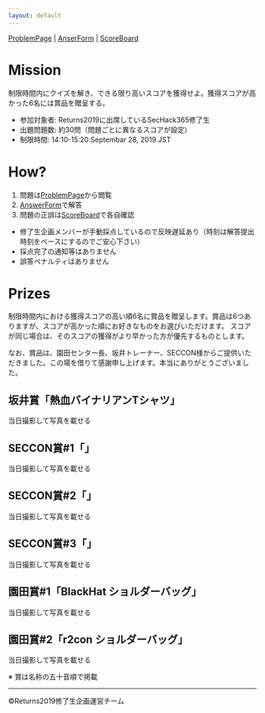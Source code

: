 ```yaml
---
layout: default
---
```


[ProblemPage](https://docs.google.com/spreadsheets/d/1ezr8o6-NMSt7WFJRVk3s5TtH_zxukOyCIZ96LU5eh3Q/edit?usp=sharing) \| 
[AnserForm](https://forms.gle/dgywLn5rUfo66TZCA) \| 
[ScoreBoard](https://docs.google.com/spreadsheets/d/1h9N7AnMDEsDC3aBMOM_R-K8F8Scm_ecd3kgiAvLWh-8/edit?usp=sharing)

# Mission
制限時間内にクイズを解き、できる限り高いスコアを獲得せよ。獲得スコアが高かった6名には賞品を贈呈する。

- 参加対象者: Returns2019に出席しているSecHack365修了生
- 出題問題数: 約30問（問題ごとに異なるスコアが設定）
- 制限時間: 14:10-15:20 Septembar 28, 2019 JST

# How?
1. 問題は[ProblemPage](https://docs.google.com/spreadsheets/d/1ezr8o6-NMSt7WFJRVk3s5TtH_zxukOyCIZ96LU5eh3Q/edit?usp=sharing)から閲覧
1. [AnswerForm](https://forms.gle/dgywLn5rUfo66TZCA)で解答
1. 問題の正誤は[ScoreBoard](https://docs.google.com/spreadsheets/d/1h9N7AnMDEsDC3aBMOM_R-K8F8Scm_ecd3kgiAvLWh-8/edit?usp=sharing)で各自確認
  - 修了生企画メンバーが手動採点しているので反映遅延あり（時刻は解答提出時刻をベースにするのでご安心下さい）
  - 採点完了の通知等はありません
  - 誤答ペナルティはありません

# Prizes
制限時間内における獲得スコアの高い順6名に賞品を贈呈します。賞品は6つありますが、スコアが高かった順にお好きなものをお選びいただけます。
スコアが同じ場合は、そのスコアの獲得がより早かった方が優先するものとします。

なお、賞品は、園田センター長、坂井トレーナー、SECCON様からご提供いただきました。この場を借りて感謝申し上げます。本当にありがとうございました。

## 坂井賞「熱血バイナリアンTシャツ」
当日撮影して写真を載せる

## SECCON賞#1「」
当日撮影して写真を載せる

## SECCON賞#2「」
当日撮影して写真を載せる

## SECCON賞#3「」
当日撮影して写真を載せる

## 園田賞#1「BlackHat ショルダーバッグ」
当日撮影して写真を載せる

## 園田賞#2「r2con ショルダーバッグ」
当日撮影して写真を載せる

※ 賞は名称の五十音順で掲載

<hr>
&copy;Returns2019修了生企画運営チーム
